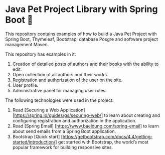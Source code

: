 # Java Pet Project Library with Spring Boot 🍃

This repository contains examples of how to build a Java Pet Project with Spring Boot, Thymeleaf, Bootstrap, database Posgre and software project management Maven.

This repository has examples in it:

1. Сreation of detailed posts of authors and their books with the ability to edit.
2. Open collection of all authors and their works.
3. Registration and authorization of the user on the site.
4. User profile.
5. Administrative panel for managing user roles.

The following technologies were used in the project:

1. Read [Securing a Web Application] [https://spring.io/guides/gs/securing-web/] to learn about creating and configuring registration and authorization in the application.
2. Read [Spring Email] [https://www.baeldung.com/spring-email] to learn about send emails from a Spring Boot application.
3. Bootstrap [Quick start] [https://getbootstrap.com/docs/4.4/getting-started/introduction/] get started with Bootstrap, the world’s most popular framework for building responsive sites.
